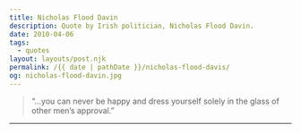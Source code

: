 ```yaml
---
title: Nicholas Flood Davin
description: Quote by Irish politician, Nicholas Flood Davin.
date: 2010-04-06
tags: 
  - quotes
layout: layouts/post.njk
permalink: /{{ date | pathDate }}/nicholas-flood-davis/
og: nicholas-flood-davin.jpg
---
```


> “...you can never be happy and dress yourself solely in the glass of other men’s approval.”

---
